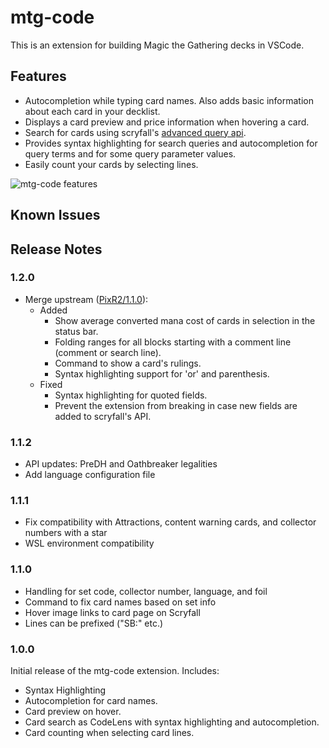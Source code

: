 # mtg-code

This is an extension for building Magic the Gathering decks in VSCode.

## Features

* Autocompletion while typing card names. Also adds basic information about each card in your decklist.
* Displays a card preview and price information when hovering a card.
* Search for cards using scryfall's [advanced query api](https://scryfall.com/docs/syntax).
* Provides syntax highlighting for search queries and autocompletion for query terms and for some query parameter values.
* Easily count your cards by selecting lines.

![mtg-code features](static/mtg-code-basic-features.gif?raw=true "mtg-code features")

## Known Issues

## Release Notes

### 1.2.0

* Merge upstream ([PixR2/1.1.0](https://github.com/PixR2/mtg-code/blob/master/CHANGELOG.md#110---2023-03-04)):
	* Added
		* Show average converted mana cost of cards in selection in the status bar.
		* Folding ranges for all blocks starting with a comment line (comment or search line).
		* Command to show a card's rulings.
		* Syntax highlighting support for 'or' and parenthesis.
	* Fixed
		* Syntax highlighting for quoted fields.
		* Prevent the extension from breaking in case new fields are added to scryfall's API.

### 1.1.2

* API updates: PreDH and Oathbreaker legalities
* Add language configuration file

### 1.1.1

* Fix compatibility with Attractions, content warning cards, and collector numbers with a star
* WSL environment compatibility

### 1.1.0

* Handling for set code, collector number, language, and foil
* Command to fix card names based on set info
* Hover image links to card page on Scryfall
* Lines can be prefixed ("SB:" etc.)

### 1.0.0

Initial release of the mtg-code extension. Includes:
* Syntax Highlighting
* Autocompletion for card names.
* Card preview on hover.
* Card search as CodeLens with syntax highlighting and autocompletion.
* Card counting when selecting card lines.